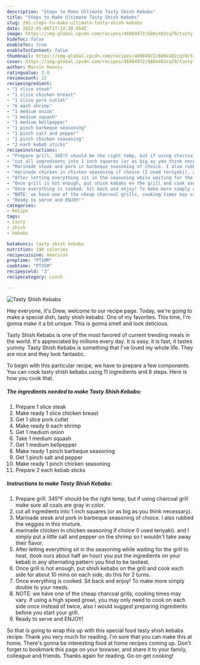 ```yaml
---
description: "Steps to Make Ultimate Tasty Shish Kebabs"
title: "Steps to Make Ultimate Tasty Shish Kebabs"
slug: 291-steps-to-make-ultimate-tasty-shish-kebabs
date: 2022-05-06T17:14:30.654Z
image: https://img-global.cpcdn.com/recipes/46984972/680x482cq70/tasty-shish-kebabs-recipe-main-photo.jpg
hideToc: false
enableToc: true
enableTocContent: false
thumbnail: https://img-global.cpcdn.com/recipes/46984972/680x482cq70/tasty-shish-kebabs-recipe-main-photo.jpg
cover: https://img-global.cpcdn.com/recipes/46984972/680x482cq70/tasty-shish-kebabs-recipe-main-photo.jpg
author: Marvin Reeves
ratingvalue: 3.8
reviewcount: 22
recipeingredient:
- "1 slice steak"
- "1 slice chicken breast"
- "1 slice pork cutlet"
- "6 each shrimp"
- "1 medium onion"
- "1 medium squash"
- "1 medium bellpepper"
- "1 pinch barbeque seasoning"
- "1 pinch salt and pepper"
- "1 pinch chicken seasoning"
- "2 each kebab sticks"
recipeinstructions:
- "Prepare grill. 345°F should be the right temp, but if using charcoal grill make sure all coals are gray in color."
- "cut all ingredients into 1 inch squares (or as big as you think necessary)."
- "Marinade steak and pork in barbeque seasoning of choice. I also rubbed the veggies in this mixture."
- "marinade chicken in chicken seasoning if choice (I used teriyaki). and I simply put a little salt and pepper on the shrimp so I wouldn&#39;t take away their flavor."
- "After letting everything sit in the seasoning while waiting for the grill to heat,  (took ours about half an hour) you put the ingredients on your kebab in any alternating pattern you find to be tastiest."
- "Once grill is hot enough, put shish kebabs on the grill and cook each side for about 10 mins on each side, do this for 2 turns."
- "Once everything is cooked. Sit back and enjoy! To make more simply double to your needs."
- "NOTE: we have one of the cheap charcoal grills, cooking times may vary. if using a high speed growl, you may only need to cook on each side once instead of twice, also I would suggest preparing ingredients before you start your grill."
- "Ready to serve and ENJOY!"
categories:
- Recipe
tags:
- tasty
- shish
- kebabs

katakunci: tasty shish kebabs 
nutrition: 190 calories
recipecuisine: American
preptime: "PT10M"
cooktime: "PT35M"
recipeyield: "3"
recipecategory: Lunch

---
```



![Tasty Shish Kebabs](https://img-global.cpcdn.com/recipes/46984972/680x482cq70/tasty-shish-kebabs-recipe-main-photo.jpg)

Hey everyone, it's Drew, welcome to our recipe page. Today, we're going to make a special dish, tasty shish kebabs. One of my favorites. This time, I'm gonna make it a bit unique. This is gonna smell and look delicious.

Tasty Shish Kebabs is one of the most favored of current trending meals in the world. It's appreciated by millions every day. It is easy, it is fast, it tastes yummy. Tasty Shish Kebabs is something that I've loved my whole life. They are nice and they look fantastic.




To begin with this particular recipe, we have to prepare a few components. You can cook tasty shish kebabs using 11 ingredients and 8 steps. Here is how you cook that.

<!--inarticleads1-->

##### The ingredients needed to make Tasty Shish Kebabs:

1. Prepare 1 slice steak
1. Make ready 1 slice chicken breast
1. Get 1 slice pork cutlet
1. Make ready 6 each shrimp
1. Get 1 medium onion
1. Take 1 medium squash
1. Get 1 medium bellpepper
1. Make ready 1 pinch barbeque seasoning
1. Get 1 pinch salt and pepper
1. Make ready 1 pinch chicken seasoning
1. Prepare 2 each kebab sticks




<!--inarticleads2-->

##### Instructions to make Tasty Shish Kebabs:

1. Prepare grill. 345°F should be the right temp, but if using charcoal grill make sure all coals are gray in color.
1. cut all ingredients into 1 inch squares (or as big as you think necessary).
1. Marinade steak and pork in barbeque seasoning of choice. I also rubbed the veggies in this mixture.
1. marinade chicken in chicken seasoning if choice (I used teriyaki). and I simply put a little salt and pepper on the shrimp so I wouldn&#39;t take away their flavor.
1. After letting everything sit in the seasoning while waiting for the grill to heat,  (took ours about half an hour) you put the ingredients on your kebab in any alternating pattern you find to be tastiest.
1. Once grill is hot enough, put shish kebabs on the grill and cook each side for about 10 mins on each side, do this for 2 turns.
1. Once everything is cooked. Sit back and enjoy! To make more simply double to your needs.
1. NOTE: we have one of the cheap charcoal grills, cooking times may vary. if using a high speed growl, you may only need to cook on each side once instead of twice, also I would suggest preparing ingredients before you start your grill.
1. Ready to serve and ENJOY!



So that is going to wrap this up with this special food tasty shish kebabs recipe. Thank you very much for reading. I'm sure that you can make this at home. There's gonna be interesting food at home recipes coming up. Don't forget to bookmark this page on your browser, and share it to your family, colleague and friends. Thanks again for reading. Go on get cooking!
